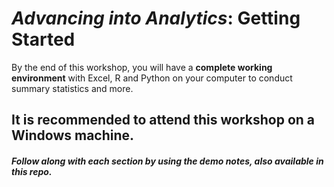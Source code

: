 # _Advancing into Analytics_: Getting Started

By the end of this workshop, you will have a **complete working environment** with Excel, R and Python on your computer to conduct summary statistics and more. 

## It is recommended to attend this workshop on a Windows machine.



##### Follow along with each section by using the demo notes, also available in this repo. 
